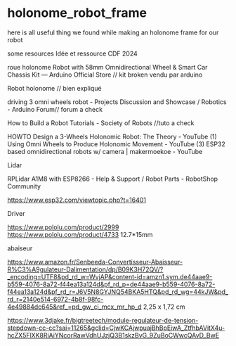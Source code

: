 # holonome_robot_frame
here is all useful thing we found while making an holonome frame for our robot

some resources Idée et ressource CDF 2024 



roue holonome
Robot with 58mm Omnidirectional Wheel & Smart Car Chassis Kit — Arduino Official Store //  kit broken vendu par arduino

Robot holonome // bien expliqué

driving 3 omni wheels robot - Projects Discussion and Showcase / Robotics - Arduino Forum// forum a check

How to Build a Robot Tutorials - Society of Robots //tuto a check

HOWTO Design a 3-Wheels Holonomic Robot: The Theory - YouTube
(1) Using Omni Wheels to Produce Holonomic Movement - YouTube
(3) ESP32 based omnidirectional robots w/ camera | makermoekoe - YouTube

Lidar

RPLidar A1M8 with ESP8266 - Help & Support / Robot Parts - RobotShop Community

https://www.esp32.com/viewtopic.php?t=16401

Driver

https://www.pololu.com/product/2999
https://www.pololu.com/product/4733 12.7*15mm


abaiseur

https://www.amazon.fr/Senbeeda-Convertisseur-Abaisseur-R%C3%A9gulateur-Dalimentation/dp/B09K3H72QV/?_encoding=UTF8&pd_rd_w=WvjAP&content-id=amzn1.sym.de44aae9-b559-4076-8a72-f44ea13a124d&pf_rd_p=de44aae9-b559-4076-8a72-f44ea13a124d&pf_rd_r=J6V5N8GYJNQ54BKA5HTQ&pd_rd_wg=44kJW&pd_rd_r=2140e514-6972-4b8f-98fc-4e49884dc645&ref_=pd_gw_ci_mcx_mr_hp_d
2,25 x 1,72 cm

https://www.3djake.fr/bigtreetech/module-regulateur-de-tension-stepdown-cc-cc?sai=11265&gclid=CjwKCAjwpuajBhBpEiwA_ZtfhbAVitX4u-hcZX5FlXK8RiAiYNcorRawVdhUJzjQ3B1skzBvG_9ZuBoCWwcQAvD_BwE



